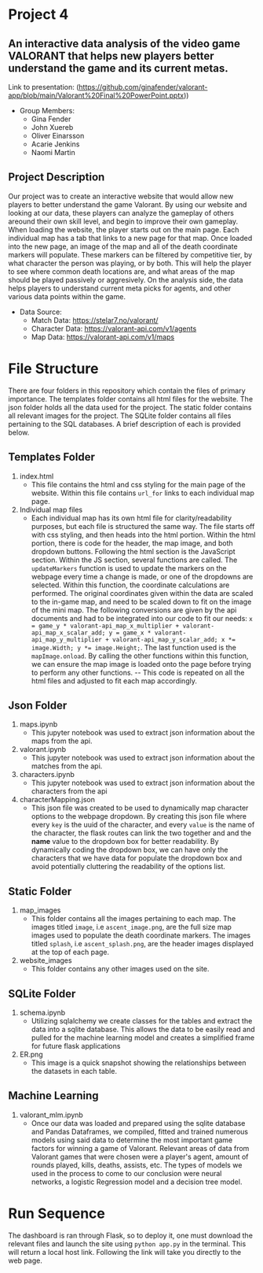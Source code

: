 # Project 4
## An interactive data analysis of the video game VALORANT that helps new players better understand the game and its current metas.
Link to presentation: (https://github.com/ginafender/valorant-app/blob/main/Valorant%20Final%20PowerPoint.pptx))

- Group Members:
	- Gina Fender
	- John Xuereb
	- Oliver Einarsson
	- Acarie Jenkins
	- Naomi Martin

## Project Description
Our project was to create an interactive website that would allow new players to better understand the game Valorant. By using our website and looking at our data, these players can analyze the gameplay of others areound their own skill level, and begin to improve their own gameplay. When loading the website, the player starts out on the main page. Each individual map has a tab that links to a new page for that map. Once loaded into the new page, an image of the map and all of the death coordinate markers will populate. These markers can be filtered by competitive tier, by what character the person was playing, or by both. This will help the player to see where common death locations are, and what areas of the map should be played passively or aggresively. On the analysis side, the data helps players to understand current meta picks for agents, and other various data points within the game.

- Data Source:
  - Match Data: https://stelar7.no/valorant/
  - Character Data: https://valorant-api.com/v1/agents
  - Map Data: https://valorant-api.com/v1/maps

# File Structure
There are four folders in this repository which contain the files of primary importance. The templates folder contains all html files for the website. The json folder holds all the data used for the project. The static folder contains all relevant images for the project. The SQLite folder contains all files pertaining to the SQL databases. A brief description of each is provided below. 

## Templates Folder
1. index.html
	- This file contains the html and css styling for the main page of the website. Within this file contains ```url_for``` links to each individual map page.
2. Individual map files
   	- Each individual map has its own html file for clarity/readability purposes, but each file is structured the same way. The file starts off with css styling, and then heads into the html portion. Within the html portion, there is code for the header, the map image, and both dropdown buttons. Following the html section is the JavaScript section. Within the JS section, several functions are called. The ```updateMarkers``` function is used to update the markers on the webpage every time a change is made, or one of the dropdowns are selected. Within this function, the coordinate calculations are performed. The original coordinates given within the data are scaled to the in-game map, and need to be scaled down to fit on the image of the mini map. The following conversions are given by the api documents and had to be integrated into our code to fit our needs:
   	      ```x = game_y * valorant-api_map_x_multiplier + valorant-api_map_x_scalar_add;
y = game_x * valorant-api_map_y_multiplier + valorant-api_map_y_scalar_add;
x *= image.Width;
y *= image.Height;```. The last function used is the ```mapImage.onload```. By calling the other functions within this function, we can ensure the map image is loaded onto the page before trying to perform any other functions.
-- This code is repeated on all the html files and adjusted to fit each map accordingly. 

## Json Folder
1. maps.ipynb
   - This jupyter notebook was used to extract json information about the maps from the api.
3. valorant.ipynb
   - This jupyter notebook was used to extract json information about the matches from the api.
4. characters.ipynb
   - This jupyter notebook was used to extract json information about the characters from the api
5. characterMapping.json
   - This json file was created to be used to dynamically map character options to the webpage dropdown. By creating this json file where every ```key``` is the uuid of the character, and every ```value``` is the name of the character, the flask routes can link the two together and and the **name** value to the dropdown box for better readability. By dynamically coding the dropdown box, we can have only the characters that we have data for populate the dropdown box and avoid potentially cluttering the readability of the options list.

## Static Folder
1. map_images
	- This folder contains all the images pertaining to each map. The images titled ```image```, i.e ```ascent_image.png```, are the full size map images used to populate the death coordinate markers. The images titled ```splash```, i.e ```ascent_splash.png```, are the header images displayed at the top of each page.
2. website_images
	- This folder contains any other images used on the site.

## SQLite Folder
1. schema.ipynb
   - Utilizing sqlalchemy we create classes for the tables and extract the data into a sqlite database. This allows the data to be easily read and pulled for the machine learning model and creates a simplified frame for future flask applications
2. ER.png
   - This image is a quick snapshot showing the relationships between the datasets in each table.

## Machine Learning
1. valorant_mlm.ipynb
   - Once our data was loaded and prepared using the sqlite database and Pandas Dataframes, we compiled, fitted and trained numerous models using said data to determine the most important game factors for winning a game of Valorant. Relevant areas of data from Valorant games that were chosen were a player's agent, amount of rounds played, kills, deaths, assists, etc. The types of models we used in the process to come to our conclusion were neural networks, a logistic Regression model and a decision tree model.

# Run Sequence 

The dashboard is ran through Flask, so to deploy it, one must download the relevant files and launch the site using ```python app.py``` in the terminal. This will return a local host link. Following the link will take you directly to the web page. 
